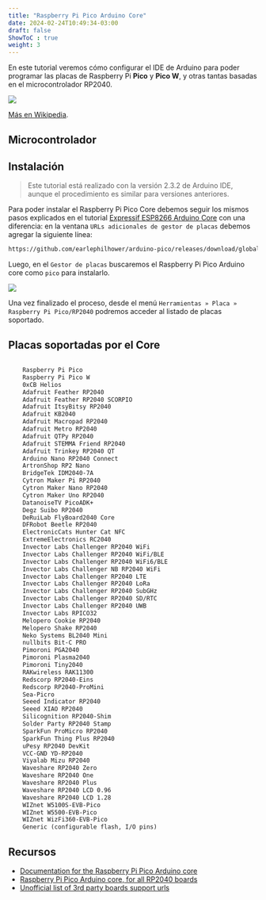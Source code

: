 ```yaml
---
title: "Raspberry Pi Pico Arduino Core"
date: 2024-02-24T10:49:34-03:00
draft: false
ShowToC : true
weight: 3
---
```


En este tutorial veremos cómo configurar el IDE de Arduino para poder programar las placas de Raspberry Pi **Pico** y **Pico W**, y otras tantas basadas en el microcontrolador RP2040.
<!--more-->

![](../img/rp2040.png)

[Más en Wikipedia](https://en.m.wikipedia.org/wiki/RP2040).

## Microcontrolador

## Instalación 

> Este tutorial está realizado con la versión 2.3.2 de Arduino IDE, aunque el procedimiento es similar para versiones anteriores.

Para poder instalar el Raspberry Pi Pico Core debemos seguir los mismos pasos explicados en el tutorial [Expressif ESP8266 Arduino Core](../esp8266/) con una diferencia: en la ventana `URLs adicionales de gestor de placas` debemos agregar la siguiente línea:

```sh
https://github.com/earlephilhower/arduino-pico/releases/download/global/package_rp2040_index.json
```

Luego, en el `Gestor de placas` buscaremos el Raspberry Pi Pico Arduino core como `pico` para instalarlo.

![](../img/pico.gif#center)

Una vez finalizado el proceso, desde el menú `Herramientas » Placa » Raspberry Pi Pico/RP2040` podremos acceder al listado de placas soportado.

## Placas soportadas por el Core

```markdown

    Raspberry Pi Pico
    Raspberry Pi Pico W
    0xCB Helios
    Adafruit Feather RP2040
    Adafruit Feather RP2040 SCORPIO
    Adafruit ItsyBitsy RP2040
    Adafruit KB2040
    Adafruit Macropad RP2040
    Adafruit Metro RP2040
    Adafruit QTPy RP2040
    Adafruit STEMMA Friend RP2040
    Adafruit Trinkey RP2040 QT
    Arduino Nano RP2040 Connect
    ArtronShop RP2 Nano
    BridgeTek IDM2040-7A
    Cytron Maker Pi RP2040
    Cytron Maker Nano RP2040
    Cytron Maker Uno RP2040
    DatanoiseTV PicoADK+
    Degz Suibo RP2040
    DeRuiLab FlyBoard2040 Core
    DFRobot Beetle RP2040
    ElectronicCats Hunter Cat NFC
    ExtremeElectronics RC2040
    Invector Labs Challenger RP2040 WiFi
    Invector Labs Challenger RP2040 WiFi/BLE
    Invector Labs Challenger RP2040 WiFi6/BLE
    Invector Labs Challenger NB RP2040 WiFi
    Invector Labs Challenger RP2040 LTE
    Invector Labs Challenger RP2040 LoRa
    Invector Labs Challenger RP2040 SubGHz
    Invector Labs Challenger RP2040 SD/RTC
    Invector Labs Challenger RP2040 UWB
    Invector Labs RPICO32
    Melopero Cookie RP2040
    Melopero Shake RP2040
    Neko Systems BL2040 Mini
    nullbits Bit-C PRO
    Pimoroni PGA2040
    Pimoroni Plasma2040
    Pimoroni Tiny2040
    RAKwireless RAK11300
    Redscorp RP2040-Eins
    Redscorp RP2040-ProMini
    Sea-Picro
    Seeed Indicator RP2040
    Seeed XIAO RP2040
    Silicognition RP2040-Shim
    Solder Party RP2040 Stamp
    SparkFun ProMicro RP2040
    SparkFun Thing Plus RP2040
    uPesy RP2040 DevKit
    VCC-GND YD-RP2040
    Viyalab Mizu RP2040
    Waveshare RP2040 Zero
    Waveshare RP2040 One
    Waveshare RP2040 Plus
    Waveshare RP2040 LCD 0.96
    Waveshare RP2040 LCD 1.28
    WIZnet W5100S-EVB-Pico
    WIZnet W5500-EVB-Pico
    WIZnet WizFi360-EVB-Pico
    Generic (configurable flash, I/O pins)
```

## Recursos

- [Documentation for the Raspberry Pi Pico Arduino core](https://arduino-pico.readthedocs.io/en/latest/)
- [Raspberry Pi Pico Arduino core, for all RP2040 boards](https://github.com/earlephilhower/arduino-pico/)
- [Unofficial list of 3rd party boards support urls](https://github.com/arduino/Arduino/wiki/Unofficial-list-of-3rd-party-boards-support-urls)